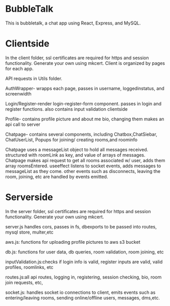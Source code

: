 # BubbleTalk
This is bubbletalk, a chat app using React, Express, and MySQL. 

# Clientside
In the client folder, ssl certificates are required for https and session functionality. Generate your own using mkcert. 
Client is organized by pages for each app.

API requests in Utils folder.

AuthWrapper- wrapps each page, passes in username, loggedinstatus, and screenwidth

Login/Register-render login-register-form component. passes in login and register functions. also contains input validation clientside

Profile- contains profile picture and about me bio, changing them makes an api call to server

Chatpage- contains several components, including Chatbox,ChatSiebar, ChatUserList, Popups for joining/ creating rooms,and roominfo

Chatpage uses a messageList object to hold all messages received. structured with roomLink as key, and value of arrays of messages.
Chatpage makes api request to get all rooms associated w/ user, adds them array roomsEntered. useeffect listens to socket events, adds messages
to messageList as they come. other events such as disconnects, leaving the room, joining, etc are handled by events emitted.

# Serverside
In the server folder, ssl certificates are required for https and session functionality. Generate your own using mkcert. 

server.js handles cors, passes in fs, dbexports to be passed into routes, mysql store, multer,etc

aws.js: functions for uploading profile pictures to aws s3 bucket

db.js: functions for user data, db queries, room validation, room joining, etc

inputValidation.js:checks if login info is valid, register inputs are valid, valid profiles, roomlinks, etc

routes.js:all api routes, logging in, registering, session checking, bio, room join requests, etc,

socket.js: handles socket io connections to client, emits events such as entering/leaving rooms, sending online/offline users, messages, dms,etc.